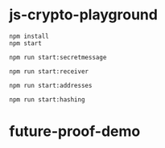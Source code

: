 # js-crypto-playground

```
npm install
npm start
```

```
npm run start:secretmessage

```

```
npm run start:receiver
```

```
npm run start:addresses
```

```
npm run start:hashing
```
# future-proof-demo
